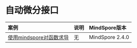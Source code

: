 # 自动微分接口

| 案例                                                                | 说明  | MindSpore版本     | 
|:------------------------------------------------------------------|:----|:----------------|
| [使用mindspore对函数求导](./taking_gradients_with_mindspore_grad.md)     | 无   | MindSpore 2.4.0 |
